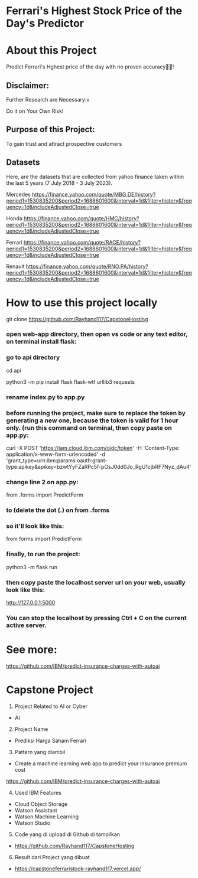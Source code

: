 # Ferrari's Highest Stock Price of the Day's Predictor

<h1>About this Project</h1>

Predict Ferrari's Hghest price of the day with no proven accuracy🙂🥲!

## Disclaimer:

Further Research are Necessary:v

Do it on Your Own Risk!

## Purpose of this Project:

To gain trust and attract prospective customers

<h2>Datasets</h2>
Here, are the datasets that are collected from yahoo finance taken within the last 5 years (7 July 2018 - 3 July 2023).

Mercedes
https://finance.yahoo.com/quote/MBG.DE/history?period1=1530835200&period2=1688601600&interval=1d&filter=history&frequency=1d&includeAdjustedClose=true

Honda
https://finance.yahoo.com/quote/HMC/history?period1=1530835200&period2=1688601600&interval=1d&filter=history&frequency=1d&includeAdjustedClose=true

Ferrari
https://finance.yahoo.com/quote/RACE/history?period1=1530835200&period2=1688601600&interval=1d&filter=history&frequency=1d&includeAdjustedClose=true

Renault
https://finance.yahoo.com/quote/RNO.PA/history?period1=1530835200&period2=1688601600&interval=1d&filter=history&frequency=1d&includeAdjustedClose=true


<h1>How to use this project locally</h1>

git clone https://github.com/Rayhand117/CapstoneHosting

### open web-app directory, then open vs code or any text editor, on terminal install flask:

### go to api directory

cd api

python3 -m pip install flask flask-wtf urllib3 requests

### rename index.py to app.py

### before running the project, make sure to replace the token by generating a new one, because the token is valid for 1 hour only. (run this command on terminal, then copy paste on app.py:

curl -X POST 'https://iam.cloud.ibm.com/oidc/token' -H 'Content-Type: application/x-www-form-urlencoded' -d 'grant_type=urn:ibm:params:oauth:grant-type:apikey&apikey=bzwtYyFZaRPc5f-pOsJ0dd0Jo_RgU1cjbRF7Nyz_dAu4'

### change line 2 on app.py:

from .forms import PredictForm

### to (delete the dot (.) on from .forms

### so it'll look like this:

from forms import PredictForm

### finally, to run the project:
python3 -m flask run

### then copy paste the localhost server url on your web, usually look like this:
http://127.0.0.1:5000

### You can stop the localhost by pressing Ctrl + C on the current active server.

# See more:

https://github.com/IBM/predict-insurance-charges-with-autoai


<h1>Capstone Project</h1>

1. Project Related to AI or Cyber
- AI

2. Project Name
- Prediksi Harga Saham Ferrari

3. Pattern yang diambil
- Create a machine learning web app to predict your insurance premium cost

https://github.com/IBM/predict-insurance-charges-with-autoai

4. Used IBM Features
- Cloud Object Storage
- Watson Assistant
- Watson Machine Learning
- Watson Studio

5. Code yang di upload di Github di tampilkan
- https://github.com/Rayhand117/CapstoneHosting

6. Result dari Project yang dibuat
- https://capstoneferraristock-rayhand117.vercel.app/
